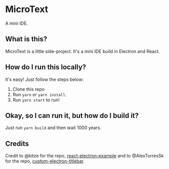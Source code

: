 # MicroText
A mini IDE.

## What is this?
MicroText is a little side-project. It's a mini IDE build in Electron and React.

## How do I run this locally?
It's easy! Just follow the steps below:
1. Clone this repo
2. Run `yarn` or `yarn install`.
3. Run `yarn start` to run!

## Okay, so I can run it, but how do I build it?
Just run `yarn build` and then wait 1000 years.

## Credits
Credit to @kitze for the repo, [react-electron-example](https://github.com/kitze/react-electron-example) and to @AlexTorresSk for the repo, [custom-electron-titlebar](https://github.com/AlexTorresSk/custom-electron-titlebar).
